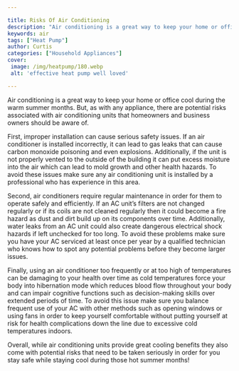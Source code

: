 ```yaml
---

title: Risks Of Air Conditioning
description: "Air conditioning is a great way to keep your home or office cool during the warm summer months. But, as with any appliance, there ...keep reading to learn"
keywords: air
tags: ["Heat Pump"]
author: Curtis
categories: ["Household Appliances"]
cover: 
 image: /img/heatpump/180.webp
 alt: 'effective heat pump well loved'

---
```


Air conditioning is a great way to keep your home or office cool during the warm summer months. But, as with any appliance, there are potential risks associated with air conditioning units that homeowners and business owners should be aware of.

First, improper installation can cause serious safety issues. If an air conditioner is installed incorrectly, it can lead to gas leaks that can cause carbon monoxide poisoning and even explosions. Additionally, if the unit is not properly vented to the outside of the building it can put excess moisture into the air which can lead to mold growth and other health hazards. To avoid these issues make sure any air conditioning unit is installed by a professional who has experience in this area.

Second, air conditioners require regular maintenance in order for them to operate safely and efficiently. If an AC unit’s filters are not changed regularly or if its coils are not cleaned regularly then it could become a fire hazard as dust and dirt build up on its components over time. Additionally, water leaks from an AC unit could also create dangerous electrical shock hazards if left unchecked for too long. To avoid these problems make sure you have your AC serviced at least once per year by a qualified technician who knows how to spot any potential problems before they become larger issues.

Finally, using an air conditioner too frequently or at too high of temperatures can be damaging to your health over time as cold temperatures force your body into hibernation mode which reduces blood flow throughout your body and can impair cognitive functions such as decision-making skills over extended periods of time. To avoid this issue make sure you balance frequent use of your AC with other methods such as opening windows or using fans in order to keep yourself comfortable without putting yourself at risk for health complications down the line due to excessive cold temperatures indoors. 

Overall, while air conditioning units provide great cooling benefits they also come with potential risks that need to be taken seriously in order for you stay safe while staying cool during those hot summer months!
